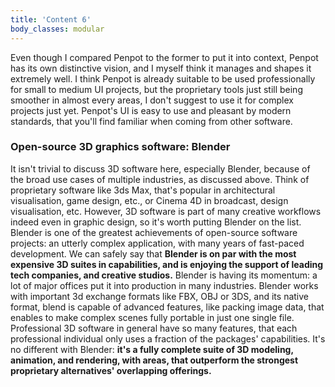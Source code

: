 ```yaml
---
title: 'Content 6'
body_classes: modular
---
```


Even though I compared Penpot to the former to put it into context, Penpot has its own distinctive vision, and I myself think it manages and shapes it extremely well. I think Penpot is already suitable to be used professionally for small to medium UI projects, but the proprietary tools just still being smoother in almost every areas, I don't suggest to use it for complex projects just yet. Penpot's UI is easy to use and pleasant by modern standards, that you'll find familiar when coming from other software.

### Open-source 3D graphics software: Blender
It isn't trivial to discuss 3D software here, especially Blender, because of the broad use cases of multiple industries, as discussed above. Think of proprietary software like 3ds Max, that's popular in architectural visualisation, game design, etc., or Cinema 4D in broadcast, design visualisation, etc. However, 3D software is part of many creative workflows indeed even in graphic design, so it's worth putting Blender on the list. Blender is one of the greatest achievements of open-source software projects: an utterly complex application, with many years of fast-paced development. We can safely say that **Blender is on par with the most expensive 3D suites in capabilities, and is enjoying the support of leading tech companies, and creative studios.** Blender is having its momentum: a lot of major offices put it into production in many industries. Blender works with important 3d exchange formats like FBX, OBJ or 3DS, and its native format, blend is capable of advanced features, like packing image data, that enables to make complex scenes fully portable in just one single file. Professional 3D software in general have so many features, that each professional individual only uses a fraction of the packages' capabilities. It's no different with Blender: **it's a fully complete suite of 3D modeling, animation, and rendering, with areas, that outperform the strongest proprietary alternatives' overlapping offerings.**